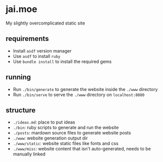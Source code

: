 # jai.moe

My slightly overcomplicated static site

## requirements

- Install `asdf` version manager
- Use `asdf` to install `ruby`
- Use `bundle install` to install the required gems

## running

- Run `./bin/generate` to generate the website inside the `./www` directory
- Run `./bin/serve` to serve the `./www` directory on `localhost:8080`

## structure

- `./ideas.md`: place to put ideas
- `./bin`: ruby scripts to generate and run the website
- `./posts`: mardown source files to generate website posts
- `./www`: website generation output dir
- `./www/static`: website static files like fonts and css
- `./www/misc`: website content that isn't auto-generated, needs to be manually linked
